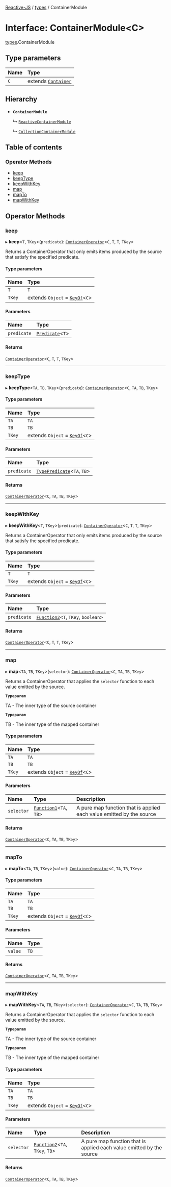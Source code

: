 [Reactive-JS](../README.md) / [types](../modules/types.md) / ContainerModule

# Interface: ContainerModule<C\>

[types](../modules/types.md).ContainerModule

## Type parameters

| Name | Type |
| :------ | :------ |
| `C` | extends [`Container`](types.Container.md) |

## Hierarchy

- **`ContainerModule`**

  ↳ [`ReactiveContainerModule`](types.ReactiveContainerModule.md)

  ↳ [`CollectionContainerModule`](types.CollectionContainerModule.md)

## Table of contents

### Operator Methods

- [keep](types.ContainerModule.md#keep)
- [keepType](types.ContainerModule.md#keeptype)
- [keepWithKey](types.ContainerModule.md#keepwithkey)
- [map](types.ContainerModule.md#map)
- [mapTo](types.ContainerModule.md#mapto)
- [mapWithKey](types.ContainerModule.md#mapwithkey)

## Operator Methods

### keep

▸ **keep**<`T`, `TKey`\>(`predicate`): [`ContainerOperator`](../modules/types.md#containeroperator)<`C`, `T`, `T`, `TKey`\>

Returns a ContainerOperator that only emits items produced by the
source that satisfy the specified predicate.

#### Type parameters

| Name | Type |
| :------ | :------ |
| `T` | `T` |
| `TKey` | extends `Object` = [`KeyOf`](../modules/types.md#keyof)<`C`\> |

#### Parameters

| Name | Type |
| :------ | :------ |
| `predicate` | [`Predicate`](../modules/functions.md#predicate)<`T`\> |

#### Returns

[`ContainerOperator`](../modules/types.md#containeroperator)<`C`, `T`, `T`, `TKey`\>

___

### keepType

▸ **keepType**<`TA`, `TB`, `TKey`\>(`predicate`): [`ContainerOperator`](../modules/types.md#containeroperator)<`C`, `TA`, `TB`, `TKey`\>

#### Type parameters

| Name | Type |
| :------ | :------ |
| `TA` | `TA` |
| `TB` | `TB` |
| `TKey` | extends `Object` = [`KeyOf`](../modules/types.md#keyof)<`C`\> |

#### Parameters

| Name | Type |
| :------ | :------ |
| `predicate` | [`TypePredicate`](../modules/functions.md#typepredicate)<`TA`, `TB`\> |

#### Returns

[`ContainerOperator`](../modules/types.md#containeroperator)<`C`, `TA`, `TB`, `TKey`\>

___

### keepWithKey

▸ **keepWithKey**<`T`, `TKey`\>(`predicate`): [`ContainerOperator`](../modules/types.md#containeroperator)<`C`, `T`, `T`, `TKey`\>

Returns a ContainerOperator that only emits items produced by the
source that satisfy the specified predicate.

#### Type parameters

| Name | Type |
| :------ | :------ |
| `T` | `T` |
| `TKey` | extends `Object` = [`KeyOf`](../modules/types.md#keyof)<`C`\> |

#### Parameters

| Name | Type |
| :------ | :------ |
| `predicate` | [`Function2`](../modules/functions.md#function2)<`T`, `TKey`, `boolean`\> |

#### Returns

[`ContainerOperator`](../modules/types.md#containeroperator)<`C`, `T`, `T`, `TKey`\>

___

### map

▸ **map**<`TA`, `TB`, `TKey`\>(`selector`): [`ContainerOperator`](../modules/types.md#containeroperator)<`C`, `TA`, `TB`, `TKey`\>

Returns a ContainerOperator that applies the `selector` function to each
value emitted by the source.

**`Typeparam`**

TA - The inner type of the source container

**`Typeparam`**

TB - The inner type of the mapped container

#### Type parameters

| Name | Type |
| :------ | :------ |
| `TA` | `TA` |
| `TB` | `TB` |
| `TKey` | extends `Object` = [`KeyOf`](../modules/types.md#keyof)<`C`\> |

#### Parameters

| Name | Type | Description |
| :------ | :------ | :------ |
| `selector` | [`Function1`](../modules/functions.md#function1)<`TA`, `TB`\> | A pure map function that is applied each value emitted by the source |

#### Returns

[`ContainerOperator`](../modules/types.md#containeroperator)<`C`, `TA`, `TB`, `TKey`\>

___

### mapTo

▸ **mapTo**<`TA`, `TB`, `TKey`\>(`value`): [`ContainerOperator`](../modules/types.md#containeroperator)<`C`, `TA`, `TB`, `TKey`\>

#### Type parameters

| Name | Type |
| :------ | :------ |
| `TA` | `TA` |
| `TB` | `TB` |
| `TKey` | extends `Object` = [`KeyOf`](../modules/types.md#keyof)<`C`\> |

#### Parameters

| Name | Type |
| :------ | :------ |
| `value` | `TB` |

#### Returns

[`ContainerOperator`](../modules/types.md#containeroperator)<`C`, `TA`, `TB`, `TKey`\>

___

### mapWithKey

▸ **mapWithKey**<`TA`, `TB`, `TKey`\>(`selector`): [`ContainerOperator`](../modules/types.md#containeroperator)<`C`, `TA`, `TB`, `TKey`\>

Returns a ContainerOperator that applies the `selector` function to each
value emitted by the source.

**`Typeparam`**

TA - The inner type of the source container

**`Typeparam`**

TB - The inner type of the mapped container

#### Type parameters

| Name | Type |
| :------ | :------ |
| `TA` | `TA` |
| `TB` | `TB` |
| `TKey` | extends `Object` = [`KeyOf`](../modules/types.md#keyof)<`C`\> |

#### Parameters

| Name | Type | Description |
| :------ | :------ | :------ |
| `selector` | [`Function2`](../modules/functions.md#function2)<`TA`, `TKey`, `TB`\> | A pure map function that is applied each value emitted by the source |

#### Returns

[`ContainerOperator`](../modules/types.md#containeroperator)<`C`, `TA`, `TB`, `TKey`\>
